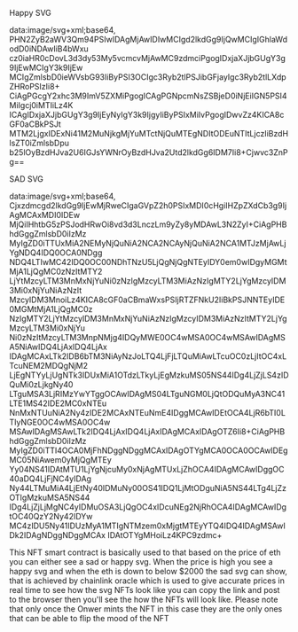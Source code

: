 Happy SVG

data:image/svg+xml;base64,
PHN2ZyB2aWV3Qm94PSIwIDAgMjAwIDIwMCIgd2lkdGg9IjQwMCIgIGhlaWdodD0iNDAwIiB4bWxu
cz0iaHR0cDovL3d3dy53My5vcmcvMjAwMC9zdmciPgogIDxjaXJjbGUgY3g9IjEwMCIgY3k9IjEw
MCIgZmlsbD0ieWVsbG93IiByPSI3OCIgc3Ryb2tlPSJibGFjayIgc3Ryb2tlLXdpZHRoPSIzIi8+
CiAgPGcgY2xhc3M9ImV5ZXMiPgogICAgPGNpcmNsZSBjeD0iNjEiIGN5PSI4MiIgcj0iMTIiLz4K
ICAgIDxjaXJjbGUgY3g9IjEyNyIgY3k9IjgyIiByPSIxMiIvPgogIDwvZz4KICA8cGF0aCBkPSJt
MTM2LjgxIDExNi41M2MuNjkgMjYuMTctNjQuMTEgNDItODEuNTItLjczIiBzdHlsZT0iZmlsbDpu
b25lOyBzdHJva2U6IGJsYWNrOyBzdHJva2Utd2lkdGg6IDM7Ii8+Cjwvc3ZnPg==


SAD SVG

data:image/svg+xml;base64,
Cjxzdmcgd2lkdGg9IjEwMjRweCIgaGVpZ2h0PSIxMDI0cHgiIHZpZXdCb3g9IjAgMCAxMDI0IDEw
MjQiIHhtbG5zPSJodHRwOi8vd3d3LnczLm9yZy8yMDAwL3N2ZyI+CiAgPHBhdGggZmlsbD0iIzMz
MyIgZD0iTTUxMiA2NEMyNjQuNiA2NCA2NCAyNjQuNiA2NCA1MTJzMjAwLjYgNDQ4IDQ0OCA0NDgg
NDQ4LTIwMC42IDQ0OC00NDhTNzU5LjQgNjQgNTEyIDY0em0wIDgyMGMtMjA1LjQgMC0zNzItMTY2
LjYtMzcyLTM3MnMxNjYuNi0zNzIgMzcyLTM3MiAzNzIgMTY2LjYgMzcyIDM3Mi0xNjYuNiAzNzIt
MzcyIDM3MnoiLz4KICA8cGF0aCBmaWxsPSIjRTZFNkU2IiBkPSJNNTEyIDE0MGMtMjA1LjQgMC0z
NzIgMTY2LjYtMzcyIDM3MnMxNjYuNiAzNzIgMzcyIDM3MiAzNzItMTY2LjYgMzcyLTM3Mi0xNjYu
Ni0zNzItMzcyLTM3MnpNMjg4IDQyMWE0OC4wMSA0OC4wMSAwIDAgMSA5NiAwIDQ4LjAxIDQ4LjAx
IDAgMCAxLTk2IDB6bTM3NiAyNzJoLTQ4LjFjLTQuMiAwLTcuOC0zLjItOC4xLTcuNEM2MDQgNjM2
LjEgNTYyLjUgNTk3IDUxMiA1OTdzLTkyLjEgMzkuMS05NS44IDg4LjZjLS4zIDQuMi0zLjkgNy40
LTguMSA3LjRIMzYwYTggOCAwIDAgMS04LTguNGM0LjQtODQuMyA3NC41LTE1MS42IDE2MC0xNTEu
NnMxNTUuNiA2Ny4zIDE2MCAxNTEuNmE4IDggMCAwIDEtOCA4LjR6bTI0LTIyNGE0OC4wMSA0OC4w
MSAwIDAgMSAwLTk2IDQ4LjAxIDQ4LjAxIDAgMCAxIDAgOTZ6Ii8+CiAgPHBhdGggZmlsbD0iIzMz
MyIgZD0iTTI4OCA0MjFhNDggNDggMCAxIDAgOTYgMCA0OCA0OCAwIDEgMC05NiAwem0yMjQgMTEy
Yy04NS41IDAtMTU1LjYgNjcuMy0xNjAgMTUxLjZhOCA4IDAgMCAwIDggOC40aDQ4LjFjNC4yIDAg
Ny44LTMuMiA4LjEtNy40IDMuNy00OS41IDQ1LjMtODguNiA5NS44LTg4LjZzOTIgMzkuMSA5NS44
IDg4LjZjLjMgNC4yIDMuOSA3LjQgOC4xIDcuNEg2NjRhOCA4IDAgMCAwIDgtOC40QzY2Ny42IDYw
MC4zIDU5Ny41IDUzMyA1MTIgNTMzem0xMjgtMTEyYTQ4IDQ4IDAgMSAwIDk2IDAgNDggNDggMCAx
IDAtOTYgMHoiLz4KPC9zdmc+


This NFT smart contract is basically used to that based on the price of eth you can either see a sad or happy svg. When the price is high you see a happy svg and when the eth is down to below $2000 the sad svg can show,
that is achieved by chainlink oracle which is used to give accurate prices  in real time to see how the svg NFTs look like you can copy the link and post to the browser then you'll see the how the NFTs will look like.
Please note that only once the Onwer mints the NFT in this case they are the only ones that can be able to flip the mood of the NFT
